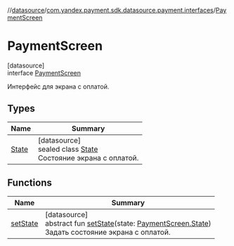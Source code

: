 //[datasource](../../../index.md)/[com.yandex.payment.sdk.datasource.payment.interfaces](../index.md)/[PaymentScreen](index.md)

# PaymentScreen

[datasource]\
interface [PaymentScreen](index.md)

Интерфейс для экрана с оплатой.

## Types

| Name | Summary |
|---|---|
| [State](-state/index.md) | [datasource]<br>sealed class [State](-state/index.md)<br>Состояние экрана с оплатой. |

## Functions

| Name | Summary |
|---|---|
| [setState](set-state.md) | [datasource]<br>abstract fun [setState](set-state.md)(state: [PaymentScreen.State](-state/index.md))<br>Задать состояние экрана с оплатой. |
